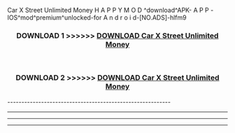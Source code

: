  Car X Street Unlimited Money  H A P P Y M O D ^download^APK- A P P -IOS^mod^premium^unlocked-for A n d r o i d-[NO.ADS]-hlfm9



<div align="center">

<h3>DOWNLOAD 1 >>>>>> <a href="https://en-mod.web.app/?en= Car X Street Unlimited Money ">DOWNLOAD Car X Street Unlimited Money  </a></h3><br>

<h3>DOWNLOAD 2 >>>>>> <a href="https://en-mod.web.app/?en= Car X Street Unlimited Money ">DOWNLOAD Car X Street Unlimited Money  </a></h3>

</div>
----------------------------------------------------------

----------------------------------------------------------

----------------------------------------------------------

----------------------------------------------------------



